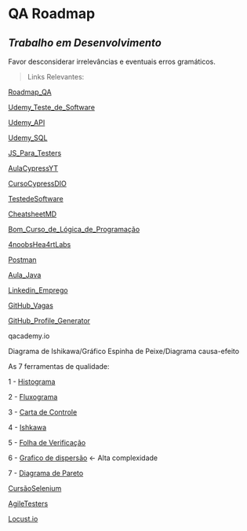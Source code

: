 # QA Roadmap

## *Trabalho em Desenvolvimento*

 Favor desconsiderar irrelevâncias e eventuais erros gramáticos.
  
  > Links Relevantes:

[Roadmap_QA](https://roadmap.sh/qa)  

[Udemy_Teste_de_Software](https://www.udemy.com/course/teste-software-completo-testes-automaticos/)

[Udemy_API](https://www.udemy.com/course/restful-apis/learn/lecture/6119416?start=0#overview)

[Udemy_SQL](https://www.udemy.com/course/bancos-de-dados-relacionais-basico-avancado/learn/lecture/19043190?start=0#overview)


[JS_Para_Testers](https://www.youtube.com/playlist?list=PLzDWIPKHyNmLxpL8iQWZXwl_ln0BgckL)

[AulaCypressYT](https://www.youtube.com/watch?v=Dbk2jeNBOrE)

[CursoCypressDIO](https://web.dio.me/course/implementando-testes-automatizados-usando-cypress-em-uma-aplicacao-angular/learning/ea18fc2f-6620-4d38-931a-66f43cf9684b?back=/home)

[TestedeSoftware](https://www.youtube.com/watch?v=NnamjfPYuiY)

[CheatsheetMD](https://github.com/jpaulohe4rt/markdown4noobs/blob/master/src/Guia/Cheatsheet.md)

[Bom_Curso_de_Lógica_de_Programação](https://web.dio.me/course/logica-de-programacao-essencial/learning/10621ad4-a358-4cfb-b299-e1c4694e2939?back=/home)

[4noobsHea4rtLabs](https://github.com/he4rt/4noobs)

[Postman](https://web.postman.co/bootcamp)  

[Aula_Java](https://web.dio.me/course/desenvolvimento-basico-em-java/learning/5ba0edbd-5ba3-4afb-ac63-471f736ad110)  

[Linkedin_Emprego](https://www.linkedin.com/in/arthur-carneiro-153a9b169/)

[GitHub_Vagas](https://github.com/frontendbr/vagas/issues)

[GitHub_Profile_Generator](https://gprm.itsvg.in)

qacademy.io

Diagrama de Ishikawa/Gráfico Espinha de Peixe/Diagrama causa-efeito

As 7 ferramentas de qualidade:

1 - [Histograma](https://ferramentasdaqualidade.org/histograma/)

2 - [Fluxograma](ttps://www.voitto.com.br/blog/artigo/fluxograma)

3 -  [Carta de Controle](https://eprconsultoria.com.br/carta-de-controle/)  

4 - [Ishkawa](https://www.siteware.com.br/metodologias/diagrama-de-ishikawa/)

5 -  [Folha de Verificação](https://ferramentasdaqualidade.org/folha-de-verificacao/)

6 - [Grafico de dispersão](https://www.siteware.com.br/metodologias/o-que-e-diagrama-de-dispersao) <- Alta complexidade

7 - [Diagrama de Pareto](https://ferramentasdaqualidade.org/diagrama-de-pareto/)

[CursãoSelenium]( https://www.youtube.com/playlist?list=PLOQgLBuj2-3LqnMYKZZgzeC7CKCPF375B)

[AgileTesters](https://agiletesters.com.br/)

[Locust.io](https://locust.io/)
